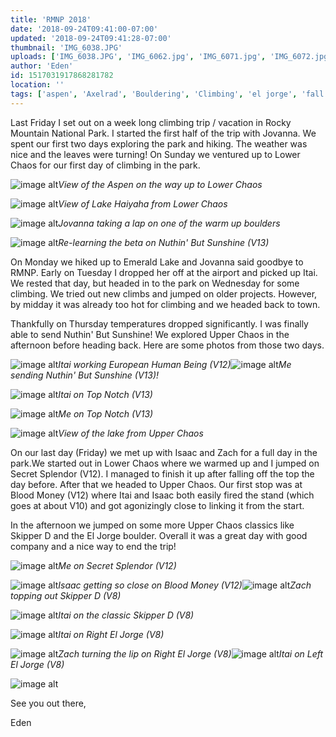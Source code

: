 ```yaml
---
title: 'RMNP 2018'
date: '2018-09-24T09:41:00-07:00'
updated: '2018-09-24T09:41:28-07:00'
thumbnail: 'IMG_6038.JPG'
uploads: ['IMG_6038.JPG', 'IMG_6062.jpg', 'IMG_6071.jpg', 'IMG_6072.jpg', 'IMG_6072.jpg', 'IMG_6072.jpg', 'IMG_6182.JPG', 'IMG_6218%202.JPG', 'IMG_6239.JPG', 'IMG_6241.jpg', 'IMG_6247.jpg', 'IMG_6270.jpg', '50%20AM.jpg', 'IMG_6293.JPG', 'IMG_6296.JPG', 'IMG_6300.jpg', 'IMG_6310.jpg', 'IMG_6342.jpg', 'IMG_6342.jpg', 'IMG_6342.jpg', 'IMG_6209.jpg']
author: 'Eden'
id: 1517031917868281782
location: ''
tags: ['aspen', 'Axelrad', 'Bouldering', 'Climbing', 'el jorge', 'fall', "nuthin' but sunshine", 'RMNP', 'secret splendor', 'skipper d']
---
```

Last Friday I set out on a week long climbing trip / vacation in Rocky Mountain National Park. I started the first half of the trip with Jovanna. We spent our first two days exploring the park and hiking. The weather was nice and the leaves were turning! On Sunday we ventured up to Lower Chaos for our first day of climbing in the park.

![image alt](uploads/IMG_6038.JPG)*View of the Aspen on the way up to Lower Chaos*

![image alt](uploads/IMG_6062.jpg)*View of Lake Haiyaha from Lower Chaos*

![image alt](uploads/IMG_6071.jpg)*Jovanna taking a lap on one of the warm up boulders*

![image alt](https://2.bp.blogspot.com/-YOGbTqZE4No/W6g9Ep6enII/AAAAAAAADIc/7nk0i1VkX84Y7_ddJ07jx3sjEYshdZLIQCLcBGAs/s640/IMG_6072.jpg)*Re-learning the beta on Nuthin' But Sunshine (V13)*

[](https://2.bp.blogspot.com/-YOGbTqZE4No/W6g9Ep6enII/AAAAAAAADIc/7nk0i1VkX84Y7_ddJ07jx3sjEYshdZLIQCLcBGAs/s1600/IMG_6072.jpg)

[](https://2.bp.blogspot.com/-YOGbTqZE4No/W6g9Ep6enII/AAAAAAAADIc/7nk0i1VkX84Y7_ddJ07jx3sjEYshdZLIQCLcBGAs/s1600/IMG_6072.jpg)

On Monday we hiked up to Emerald Lake and Jovanna said goodbye to RMNP. Early on Tuesday I dropped her off at the airport and picked up Itai. We rested that day, but headed in to the park on Wednesday for some climbing. We tried out new climbs and jumped on older projects. However, by midday it was already too hot for climbing and we headed back to town.

Thankfully on Thursday temperatures dropped significantly. I was finally able to send Nuthin' But Sunshine! We explored Upper Chaos in the afternoon before heading back. Here are some photos from those two days.

![image alt](uploads/IMG_6182.JPG)*Itai working European Human Being (V12)*![image alt](uploads/IMG_6218%202.JPG)*Me sending Nuthin' But Sunshine (V13)!*

![image alt](uploads/IMG_6239.JPG)*Itai on Top Notch (V13)*

![image alt](uploads/IMG_6241.jpg)*Me on Top Notch (V13)*

![image alt](uploads/IMG_6247.jpg)*View of the lake from Upper Chaos*

On our last day (Friday) we met up with Isaac and Zach for a full day in the park.We started out in Lower Chaos where we warmed up and I jumped on Secret Splendor (V12). I managed to finish it up after falling off the top the day before. After that we headed to Upper Chaos. Our first stop was at Blood Money (V12) where Itai and Isaac both easily fired the stand (which goes at about V10) and got agonizingly close to linking it from the start.

In the afternoon we jumped on some more Upper Chaos classics like Skipper D and the El Jorge boulder. Overall it was a great day with good company and a nice way to end the trip!

![image alt](uploads/IMG_6270.jpg)*Me on Secret Splendor (V12)*

![image alt](uploads/Screen%20Shot%202018-09-24%20at%208.10.50%20AM.jpg)*Isaac getting so close on Blood Money (V12)*![image alt](uploads/IMG_6293.JPG)*Zach topping out Skipper D (V8)*

![image alt](uploads/IMG_6296.JPG)*Itai on the classic Skipper D (V8)*

![image alt](uploads/IMG_6300.jpg)*Itai on Right El Jorge (V8)*

![image alt](uploads/IMG_6310.jpg)*Zach turning the lip on Right El Jorge (V8)*![image alt](https://3.bp.blogspot.com/-CHMfrWnSTVY/W6hA4H6JxLI/AAAAAAAADJ8/9L7I1GLSEywoJHXIXOL5foX-wEpECHEaQCEwYBhgL/s640/IMG_6342.jpg)*Itai on Left El Jorge (V8)*

[](https://3.bp.blogspot.com/-CHMfrWnSTVY/W6hA4H6JxLI/AAAAAAAADJ8/9L7I1GLSEywoJHXIXOL5foX-wEpECHEaQCEwYBhgL/s1600/IMG_6342.jpg)

[](https://3.bp.blogspot.com/-CHMfrWnSTVY/W6hA4H6JxLI/AAAAAAAADJ8/9L7I1GLSEywoJHXIXOL5foX-wEpECHEaQCEwYBhgL/s1600/IMG_6342.jpg)

![image alt](uploads/IMG_6209.jpg)

See you out there,

Eden

